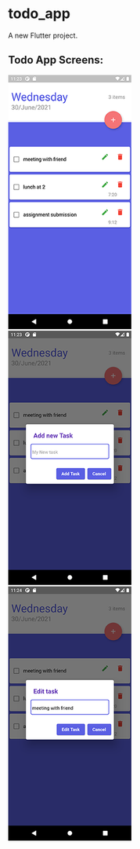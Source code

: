 # todo_app

A new Flutter project.

## Todo App Screens:
![screen-1](screens/flutter-01.png)  ![screen-1](screens/flutter-02.png)  ![screen-1](screens/flutter-03.png)


